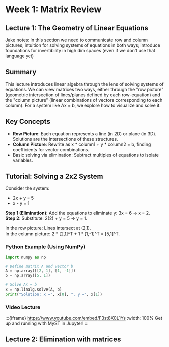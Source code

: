 # Week 1: Matrix Review

## Lecture 1: The Geometry of Linear Equations

Jake notes: In this section we need to communicate row and column pictures; intuition for solving systems of equations in both ways; introduce foundations for invertibility in high dim spaces (even if we don't use that language yet)

## Summary
This lecture introduces linear algebra through the lens of solving systems of equations. We can view matrices two ways, either through the "row picture" (geometric intersection of lines/planes defined by each row-equation) and the "column picture" (linear combinations of vectors corresponding to each column). For a system like Ax = b, we explore how to visualize and solve it.

## Key Concepts
- **Row Picture**: Each equation represents a line (in 2D) or plane (in 3D). Solutions are the intersections of these structures.
- **Column Picture**: Rewrite as x * column1 + y * column2 = b, finding coefficients for vector combinations.
- Basic solving via elimination: Subtract multiples of equations to isolate variables.

## Tutorial: Solving a 2x2 System
Consider the system:
- 2x + y = 5
- x - y = 1

**Step 1 (Elimination)**: Add the equations to eliminate y: 3x = 6 → x = 2.  
**Step 2**: Substitute: 2(2) + y = 5 → y = 1.  

In the row picture: Lines intersect at (2,1).  
In the column picture: 2 * [2,1]^T + 1 * [1,-1]^T = [5,1]^T.

### Python Example (Using NumPy)
```python
import numpy as np

# Define matrix A and vector b
A = np.array([[2, 1], [1, -1]])
b = np.array([5, 1])

# Solve Ax = b
x = np.linalg.solve(A, b)
print("Solution: x =", x[0], ", y =", x[1])
```
### Video Lecture
:::{iframe} https://www.youtube.com/embed/F3st8X0L1Ys
:width: 100%
Get up and running with MyST in Jupyter!
:::

## Lecture 2: Elimination with matrices
